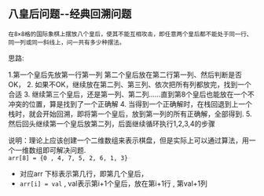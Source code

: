 ## 八皇后问题--经典回溯问题

`在8×8格的国际象棋上摆放八个皇后，使其不能互相攻击，即任意两个皇后都不能处于同一行、同一列或同一斜线上，问一共有多少种摆法。`

思路:

1.第一个皇后先放第一行第一列 第二个皇后放在第二行第一列、然后判断是否OK，
2. 如果不OK，继续放在第二列、第三列、依次把所有列都放完，找到一个合适
3. 继续第三个皇后，还是第一列、第二列……直到第8个皇后也能放在一个不冲突的位置，算是找到了一个正确解
4. 当得到一个正确解时，在栈回退到上一个栈时，就会开始回溯，即将第一个皇后，放到第一列的所有正确解，全部得到.
5. 然后回头继续第一个皇后放第二列，后面继续循环执行1,2,3,4的步骤


说明：理论上应该创建一个二维数组来表示棋盘，但是实际上可以通过算法，用一个一维数组即可解决问题.  
`arr[8] = {0 , 4, 7, 5, 2, 6, 1, 3}`
- 对应arr 下标表示第几行，即第几个皇后，
- `arr[i] = val` , val表示第i+1个皇后，放在第i+1行 , 第val+1列





